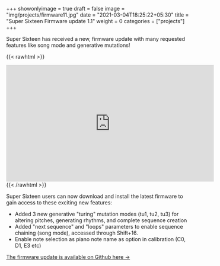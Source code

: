 +++
showonlyimage = true
draft = false
image = "img/projects/firmware11.jpg"
date = "2021-03-04T18:25:22+05:30"
title = "Super Sixteen Firmware update 1.1"
weight = 0
categories = ["projects"]
+++

Super Sixteen has received a new, firmware update with many requested features like song mode and generative mutations!

<!--more--> 

{{< rawhtml >}}
<iframe width="560" height="315" src="https://www.youtube.com/embed/XbhlGygbj3g" title="YouTube video player" frameborder="0" allow="accelerometer; autoplay; clipboard-write; encrypted-media; gyroscope; picture-in-picture" allowfullscreen></iframe>
{{< /rawhtml >}}



Super Sixteen users can now download and install the latest firmware to gain access to these exciting new features:

 - Added 3 new generative "turing" mutation modes (tu1, tu2, tu3) for altering pitches, generating rhythms, and complete sequence creation
 - Added "next sequence" and "loops" parameters to enable sequence chaining (song mode), accessed through Shift+16.
 - Enable note selection as piano note name as option in calibration (C0, D1, E3 etc)

[The firmware update is available on Github here &rarr;](https://github.com/matthewcieplak/super-sixteen/releases/tag/1.1a)

